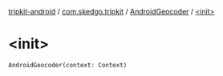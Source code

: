 [tripkit-android](../../index.md) / [com.skedgo.tripkit](../index.md) / [AndroidGeocoder](index.md) / [&lt;init&gt;](./-init-.md)

# &lt;init&gt;

`AndroidGeocoder(context: Context)`